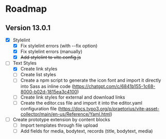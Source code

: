 # Roadmap

## Version 13.0.1
- [x] Stylelint
  - [x] Fix stylelint errors (with --fix option)
  - [x] Fix stylelint errors (manually)
  - [x] ~~Add stylelint to vite.config.js~~
- [ ] Text Styles
  - [x] Create link styles
  - [ ] Create list styles
  - [ ] Create a npm script to generate the icon font and import it directly into Sass as inline code (https://chatgpt.com/c/6841b155-1c68-8000-b02d-1815ea3c4100)
  - [ ] Create link styles for external and download links
  - [ ] Create the editor.css file and import it into the editor.yaml configuration file (https://docs.typo3.org/p/praetorius/vite-asset-collector/main/en-us/Reference/Yaml.html)
- [ ] Create prototype extension by content blocks
  - [ ] Import templates through file upload
  - [ ] Add fields for media, bodytext, records (title, bodytext, media)